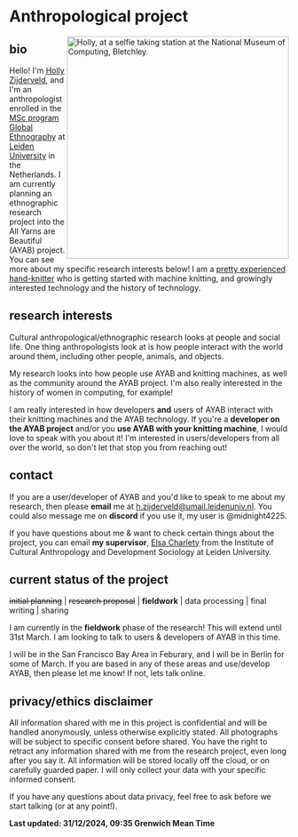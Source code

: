 # Anthropological project

<img align="right" src="https://cdn.some.pics/holly/6772ed0f6ee95.jpg" alt="Holly, at a selfie taking station at the National Museum of Computing, Bletchley." width="400"/>

## bio
Hello! I'm [Holly Zijderveld](https://hollyz1jderveld.github.io), and I'm an anthropologist enrolled in the [MSc program Global Ethnography](https://www.universiteitleiden.nl/en/education/study-programmes/master/cultural-anthropology-and-development-sociology/global-ethnography) at [Leiden University](https://en.wikipedia.org/wiki/Leiden_University) in the Netherlands. I am currently planning an ethnographic research project into the All Yarns are Beautiful (AYAB) project. You can see more about my specific research interests below! I am a [pretty experienced hand-knitter](https://www.ravelry.com/people/Midnight4225) who is getting started with machine knitting, and growingly interested technology and the history of technology.

## research interests
Cultural anthropological/ethnographic research looks at people and social life. One thing anthropologists look at is how people interact with the world around them, including other people, animals, and objects.  

My research looks into how people use AYAB and knitting machines, as well as the community around the AYAB project. I'm also really interested in the history of women in computing, for example!

I am really interested in how developers **and** users of AYAB interact with their knitting machines and the AYAB technology. If you're a **developer on the AYAB project** and/or you **use AYAB with your knitting machine**, I would love to speak with you about it! I'm interested in users/developers from all over the world, so don't let that stop you from reaching out!

## contact
If you are a user/developer of AYAB and you'd like to speak to me about my research, then please **email** me at h.zijderveld@umail.leidenuniv.nl. You could also message me on **discord** if you use it, my user is @midnight4225. 

If you have questions about me & want to check certain things about the project, you can email **my supervisor**, [Elsa Charlety](https://www.universiteitleiden.nl/en/staffmembers/elsa-charlety#tab-1) from the Institute of Cultural Anthropology and Development Sociology at Leiden University.

## current status of the project
~~initial planning~~ | ~~research proposal~~ | **fieldwork** | data processing | final writing | sharing

I am currently in the **fieldwork** phase of the research! This will extend until 31st March. I am looking to talk to users & developers of AYAB in this time. 

I will be in the San Francisco Bay Area in Feburary, and I will be in Berlin for some of March. If you are based in any of these areas and use/develop AYAB, then please let me know! If not, lets talk online.

## privacy/ethics disclaimer
All information shared with me in this project is confidential and will be handled anonymously, unless otherwise explicitly stated. All photographs will be subject to specific consent before shared. You have the right to retract any information shared with me from the research project, even long after you say it. All information will be stored locally off the cloud, or on carefully guarded paper. I will only collect your data with your specific informed consent.

If you have any questions about data privacy, feel  free to ask before we start talking (or at any point!). 

**Last updated: 31/12/2024, 09:35 Grenwich Mean Time**